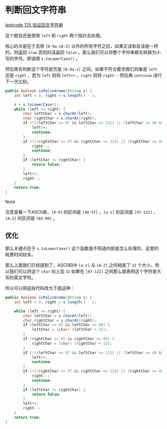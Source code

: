 # 判断回文字符串

[leetcode 125 验证回文字符串](https://leetcode.cn/problems/valid-palindrome/description/)

这个题目还是使用 `left` 和 `right` 两个指针去处理。

核心的点是在于去除 `[0-9a-zA-Z]` 以外的所有字符之后，如果正读和反读是一样的，则返回 `true` 否则的话返回 `false` 。那么我们可以将整个字符串都先转换为小写的字符。即调用 `s.toLowerCase()` 。

然后再去判断这个字符是否是 `[0-9a-z]` 之间，如果不符合要求我们则看是 `left` 还是 `right` ，若为 `left` 则将 `left++` ，`right` 则将 `right--` 然后再 `continue` 进行下一次比较。

```java
public boolean isPalindrome(String s) {
    int left = 0, right = s.length() - 1;

    s = s.toLowerCase();
    while (left <= right) {
        char leftChar = s.charAt(left);
        char rightChar = s.charAt(right);
        if (!((leftChar >= 97 && leftChar <= 122) || (leftChar >= 48 && leftChar <= 57))) {
            left++;
            continue;
        }
        if (!((rightChar >= 97 && rightChar <= 122) || (rightChar >= 48 && rightChar <= 57))) {
            right--;
            continue;
        }
        if (leftChar != rightChar) {
            return false;
        }
        left++;
        right--;
    }
    return true;
}
```

>[!note]
> 注意查看一下ASCII表，`[0-9]` 的区间是 `[48-57]` ，`[a-z]` 的区间是 `[97-122]` ，`[A-Z]` 的区间是 `[65-90]` 。

## 优化

那么关键点在于 `s.toLowerCase()` 这个函数我不知道内部是怎么处理的，这里的耗费时间较多。

那么上面我们已经提到了，ASCII码中 `[a-z]` 与 `[A-Z]` 之间相差了 `32` 个大小，所以我们可以将这个 `char` 向上加 `32` 如果在 `[97-122]` 之间那么就表明这个字符是大写的英文字符。

所以可以把这段代码改为下面这种：

```java
public boolean isPalindrome(String s) {
    int left = 0, right = s.length() - 1;

    while (left <= right) {
        char leftChar = s.charAt(left);
        char rightChar = s.charAt(right);
        if (leftChar >= 65 && leftChar <= 90) {
            leftChar = (char) (leftChar + 32);
        }
        if (rightChar >= 65 && rightChar <= 90) {
            rightChar = (char) (rightChar + 32);
        }
        if (!((leftChar >= 97 && leftChar <= 122) || (leftChar >= 48 && leftChar <= 57))) {
            left++;
            continue;
        }
        if (!((rightChar >= 97 && rightChar <= 122) || (rightChar >= 48 && rightChar <= 57))) {
            right--;
            continue;
        }
        if (leftChar != rightChar) {
            return false;
        }
        left++;
        right--;
    }
    return true;
}
```

